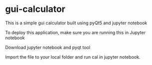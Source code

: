 # gui-calculator
This is a simple gui calculator built using pyQt5 and jupyter notebook

To deploy this application, make sure you are running this in Jupyter notebook

Download jupyter notebook and pyqt tool

Import the file to your local folder and run cal in jupyter notebook.

